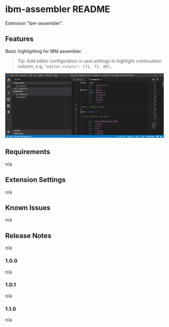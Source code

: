 # ibm-assembler README

Extension "ibm-assembler".

## Features

Basic highlighting for IBM assembler.

> Tip: Add editor configuration in user.settings to highlight continuation column, e.g. `"editor.rulers": [71, 72, 80],`

![Example Highlighting](./doc/images/example.png)

## Requirements

n/a

## Extension Settings

n/a

## Known Issues

n/a

## Release Notes

n/a

### 1.0.0

n/a

### 1.0.1

n/a

### 1.1.0

n/a